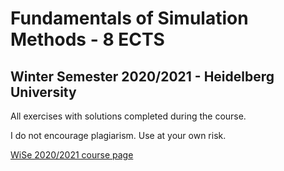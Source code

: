 # Fundamentals of Simulation Methods - 8 ECTS
## Winter Semester 2020/2021 - Heidelberg University

All exercises with solutions completed during the course.

I do not encourage plagiarism. Use at your own risk.

[WiSe 2020/2021 course page](https://www.h-its.org/teachings/ws-2020-21-fundamentals-of-simulation-methods/)
